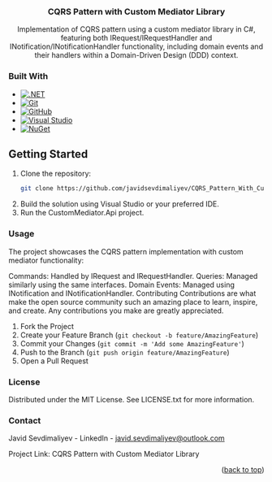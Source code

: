 <a name="readme-top"></a>

<!-- PROJECT LOGO -->
<br />
<div align="center">
<h3 align="center">CQRS Pattern with Custom Mediator Library</h3>

  <p align="center">
    Implementation of CQRS pattern using a custom mediator library in C#, featuring both IRequest/IRequestHandler and INotification/INotificationHandler functionality, including domain events and their handlers within a Domain-Driven Design (DDD) context.
  </p>
</div>

### Built With

* [![.NET](https://img.shields.io/badge/--512BD4?logo=.net&logoColor=ffffff)](https://dotnet.microsoft.com/)
* [![Git](https://img.shields.io/badge/--F05032?logo=git&logoColor=ffffff)](http://git-scm.com/)
* [![GitHub](https://badgen.net/badge/icon/github?icon=github&label)](https://github.com)
* [![Visual Studio](https://img.shields.io/badge/Visual_Studio-5C2D91?logo=visual%20studio&logoColor=ffffff)](https://visualstudio.microsoft.com/)
* [![NuGet](https://badgen.net/badge/icon/nuget?icon=nuget&label)](https://nuget.org/)

## Getting Started

1. Clone the repository:
   ```sh
   git clone https://github.com/javidsevdimaliyev/CQRS_Pattern_With_Custom_Mediator_Library.git
2. Build the solution using Visual Studio or your preferred IDE.
3. Run the CustomMediator.Api project.
   
### Usage
The project showcases the CQRS pattern implementation with custom mediator functionality:

Commands: Handled by IRequest and IRequestHandler.
Queries: Managed similarly using the same interfaces.
Domain Events: Managed using INotification and INotificationHandler.
Contributing
Contributions are what make the open source community such an amazing place to learn, inspire, and create. Any contributions you make are greatly appreciated.

1. Fork the Project
2. Create your Feature Branch (`git checkout -b feature/AmazingFeature`)
3. Commit your Changes (`git commit -m 'Add some AmazingFeature'`)
4. Push to the Branch (`git push origin feature/AmazingFeature`)
5. Open a Pull Request

### License
Distributed under the MIT License. See LICENSE.txt for more information.

### Contact
Javid Sevdimaliyev - LinkedIn - javid.sevdimaliyev@outlook.com

Project Link: CQRS Pattern with Custom Mediator Library

<p align="right">(<a href="#readme-top">back to top</a>)</p>
